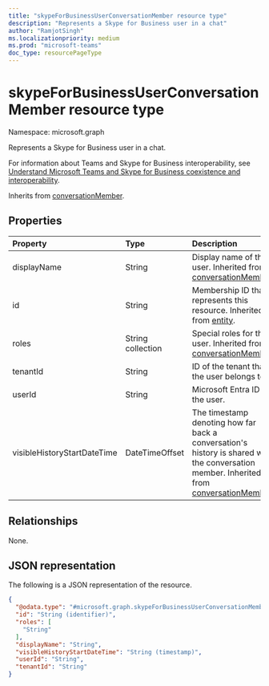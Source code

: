 ```yaml
---
title: "skypeForBusinessUserConversationMember resource type"
description: "Represents a Skype for Business user in a chat"
author: "RamjotSingh"
ms.localizationpriority: medium
ms.prod: "microsoft-teams"
doc_type: resourcePageType
---
```


# skypeForBusinessUserConversationMember resource type

Namespace: microsoft.graph

Represents a Skype for Business user in a chat. 

For information about Teams and Skype for Business interoperability, see [Understand Microsoft Teams and Skype for Business coexistence and interoperability](/microsoftteams/teams-and-skypeforbusiness-coexistence-and-interoperability).

Inherits from [conversationMember](../resources/conversationmember.md).

## Properties
|Property|Type|Description|
|:---|:---|:---|
|displayName|String|Display name of the user. Inherited from [conversationMember](../resources/conversationmember.md).|
|id|String|Membership ID that represents this resource. Inherited from [entity](../resources/entity.md).|
|roles|String collection|Special roles for this user. Inherited from [conversationMember](../resources/conversationmember.md).|
|tenantId|String|ID of the tenant that the user belongs to.|
|userId|String|Microsoft Entra ID of the user.|
|visibleHistoryStartDateTime|DateTimeOffset|The timestamp denoting how far back a conversation's history is shared with the conversation member. Inherited from [conversationMember](../resources/conversationmember.md).|

## Relationships
None.

## JSON representation
The following is a JSON representation of the resource.
<!-- {
  "blockType": "resource",
  "keyProperty": "id",
  "@odata.type": "microsoft.graph.skypeForBusinessUserConversationMember",
  "baseType": "microsoft.graph.conversationMember",
  "openType": false
}
-->
``` json
{
  "@odata.type": "#microsoft.graph.skypeForBusinessUserConversationMember",
  "id": "String (identifier)",
  "roles": [
    "String"
  ],
  "displayName": "String",
  "visibleHistoryStartDateTime": "String (timestamp)",
  "userId": "String",
  "tenantId": "String"
}
```
